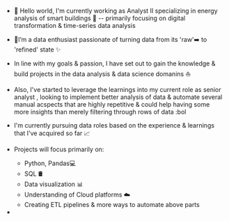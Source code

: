 - 👋 Hello world, I'm currently working as Analyst II specializing in energy analysis of smart buildings 🏢 -- primarily focusing on digital transformation & time-series data analysis
  
- 📖I’m a data enthusiast passionate of turning data from its 'raw'➡️ to 'refined' state ✨

- In line with my goals & passion, I have set out to gain the knowledge & build projects in the data analysis & data science domanins ⛵

- Also, I've started to leverage the learnings into my current role as senior analyst , looking to implement better analysis of data & automate several manual acspects that are highly repetitive & could help having some more insights than merely filtering through rows of data :bol

- I'm currently pursuing data roles based on the experience & learnings that I've acquired so far 📈

- Projects will focus primarily on:
  - Python, Pandas💻
  - SQL 🛢️
  - Data visualization 📊
  - Understanding of Cloud platforms ☁️
  - Creating ETL pipelines & more  ways to automate above parts
- 

<!---
abhijeet-bhambere/abhijeet-bhambere is a ✨ special ✨ repository because its `README.md` (this file) appears on your GitHub profile.
You can click the Preview link to take a look at your changes.
--->
